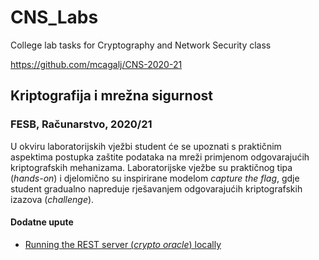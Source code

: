 # CNS_Labs
College lab tasks for Cryptography and Network Security class

https://github.com/mcagalj/CNS-2020-21

## **Kriptografija i mrežna sigurnost**

### FESB, Računarstvo, 2020/21

U okviru laboratorijskih vježbi student će se upoznati s praktičnim aspektima postupka zaštite podataka na mreži primjenom odgovarajućih kriptografskih mehanizama. Laboratorijske vježbe su praktičnog tipa (_hands-on_) i djelomično su inspirirane modelom _capture the flag_, gdje student gradualno napreduje rješavanjem odgovarajućih kriptografskih izazova (_challenge_).

#### Dodatne upute

- [Running the REST server (_crypto oracle_) locally](/instructions/intro.md)
